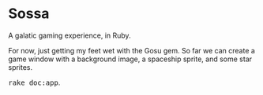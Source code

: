 # Sossa

A galatic gaming experience, in Ruby.

For now, just getting my feet wet with the Gosu gem. So far we can create a game window with a background image, a spaceship sprite, and some star sprites. 




<tt>rake doc:app</tt>.